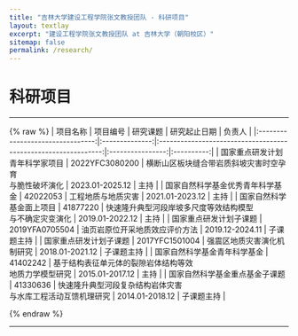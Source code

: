 ```yaml
---
title: "吉林大学建设工程学院张文教授团队 - 科研项目"
layout: textlay
excerpt: "建设工程学院张文教授团队 at 吉林大学（朝阳校区）"
sitemap: false
permalink: /research/
---
```


# 科研项目
---
{% raw %}
|             项目名称             |    项目编号    |                            研究课题                            |   研究起止日期   |   负责人   |
|:--------------------------------:|:--------------:|:--------------------------------------------------------------:|:----------------:|:----------:|
|  国家重点研发计划青年科学家项目  | 2022YFC3080200 |    横断山区板块缝合带岩质斜坡灾害时空孕育<br>与脆性破坏演化    |  2023.01-2025.12 |    主持    |
| 国家自然科学基金优秀青年科学基金 |    42022053    |                       工程地质与地质灾害                       |  2021.01-2023.12 |    主持    |
|      国家自然科学基金面上项目    |    41877220    |   快速隆升典型河段岸坡多尺度等效结构模型<br>与不确定灾变演化   |  2019.01-2022.12 |    主持    |
|      国家重点研发计划子课题      | 2019YFA0705504 |                 油页岩原位开采地质效应评价方法                 |  2019.12-2024.11 | 子课题主持 |
|      国家重点研发计划子课题      | 2017YFC1501004 |                   强震区地质灾害演化机制研究                   |  2018.01-2021.12 | 子课题主持 |
|   国家自然科学基金青年科学基金   |    41402242    |    基于结构表征单元体的裂隙岩体结构等效<br>地质力学模型研究    |  2015.01-2017.12 |    主持    |
|  国家自然科学基金重点基金子课题  |    41330636    | 快速隆升典型河段复杂结构岩体灾害<br>与水库工程活动互馈机理研究 |  2014.01-2018.12 | 子课题主持 |

{% endraw %}

---


